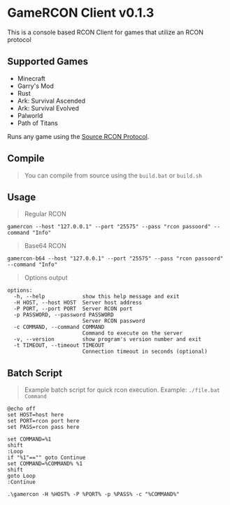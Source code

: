 # GameRCON Client v0.1.3
 This is a console based RCON Client for games that utilize an RCON protocol

## Supported Games
- Minecraft
- Garry's Mod
- Rust
- Ark: Survival Ascended
- Ark: Survival Evolved
- Palworld
- Path of Titans

 Runs any game using the [Source RCON Protocol](https://developer.valvesoftware.com/wiki/Source_RCON_Protocol).

## Compile
> You can compile from source using the `build.bat` or `build.sh`

## Usage
> Regular RCON
```
gamercon --host "127.0.0.1" --port "25575" --pass "rcon passoord" --command "Info"
```

> Base64 RCON
```
gamercon-b64 --host "127.0.0.1" --port "25575" --pass "rcon passoord" --command "Info"
```

> Options output
```
options:
  -h, --help            show this help message and exit
  -H HOST, --host HOST  Server host address
  -P PORT, --port PORT  Server RCON port
  -p PASSWORD, --password PASSWORD
                        Server RCON password
  -c COMMAND, --command COMMAND
                        Command to execute on the server
  -v, --version         show program's version number and exit
  -t TIMEOUT, --timeout TIMEOUT
                        Connection timeout in seconds (optional)
```

## Batch Script
> Example batch script for quick rcon execution. Example: `./file.bat Command`
```
@echo off
set HOST=host here
set PORT=rcon port here
set PASS=rcon pass here

set COMMAND=%1
shift
:Loop
if "%1"=="" goto Continue
set COMMAND=%COMMAND% %1
shift
goto Loop
:Continue

.\gamercon -H %HOST% -P %PORT% -p %PASS% -c "%COMMAND%"
```